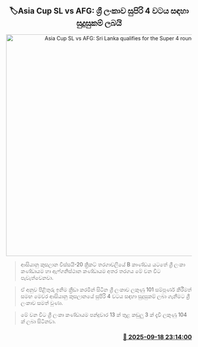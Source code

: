 <p align='center'><b><h2 align='center' title='Asia Cup SL vs AFG: Sri Lanka qualifies for the Super 4 round'>🏷Asia Cup SL vs AFG: ශ්‍රී ලංකාව සුපිරි 4 වටය සඳහා සුදුසුකම් ලබයි</h2></b></p>
<p align='center'><img src='https://helakuru.sgp1.cdn.digitaloceanspaces.com/esana/images/lib/asia-cup-sl-vs-afgan.jpg' width='600' alt='Asia Cup SL vs AFG: Sri Lanka qualifies for the Super 4 round'></p>

> ආසියානු කුසලාන විස්සයි-20 ක්‍රිකට් තරගාවලියේ B කාණ්ඩය යටතේ ශ්‍රී ලංකා කණ්ඩායම හා ඇෆ්ගනිස්ථාන කණ්ඩායම අතර තරගය මේ වන විට පැවැත්වෙනවා.

> ඒ අනුව පිළිතුරු ඉනිම ක්‍රීඩා කරමින් සිටින ශ්‍රී ලංකාව ලකුණු 101 සම්පූර්ණ කිරීමත් සමඟ මෙවර ආසියානු කුසලානයේ සුපිරි 4 වටය සඳහා සුදුසුකම් ලබා ගැනීමට ශ්‍රී ලංකාව සමත් වුණා.

> මේ වන විට ශ්‍රී ලංකා කණ්ඩායම පන්දුවාර 13 ක් තුළ කඩුලු 3 ක් දැවී ලකුණු 104 ක් ලබා සිටිනවා.



<h3 align='right'><a href='https://www.helakuru.lk/esana/p/113769/'>📅 2025-09-18 23:14:00</a></h3>
